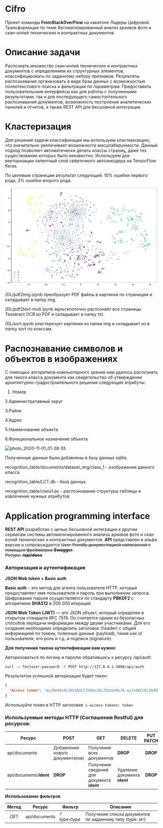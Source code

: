 # Cifro
Проект команды <b>FromStack0verFlow</b> на хакатоне Лидеры Цифровой Трансформации по теме Автоматизированный анализ архивов фото и скан-копий технических и контрактных документов. 

# Описание задачи
Распознать множество скан-копий технических и контрактных документов с определением их структурных элементов, классифицировать по заданному набору признаков. Результаты распознавания организовать в виде базы данных с возможностью полнотекcтового поиска и фильтрации по параметрам. Предоставить пользовательские интерфейсы как для работы с полученными результатами, так и для последующего самостоятельного распознавания документов, возможность построения аналитических панелей и отчетов, а также REST API для бесшовной интеграции.

# Кластеризация

Для решения задачи классификации мы используем кластеризацию, что значительно увеличивает возможности масштабируемости.
Данный подход позволяет автоматически делать классы страниц, даже тех существование которых было неизвестно.
Используем для векторизации латентный слой свёрточного автоэнкодера на TensorFlow Keras.

По целевым страницам результат следующий: 10% ошибки первого рода, 3% ошибки второго рода.

![class](class.png)

/DL/pdf2img.ipynb преобразует PDF файлы в картинки по страницам и складывает в папку img.

/DL/pdf2text-mult.ipynb мультипоточно распознаёт все страницы Tesseract OCR из PDF и складывает в папку txt.

/DL/sort.ipynb кластерезует картинки из папки img и складывает из в папку sort по классам.


# Распознавание символов и объектов в изображениях
С помощью алгоритмов компьютерного зрения нам удалось распознать для такого класса документа как свидетельство об утверждении архитектурно-градостроительного решения следующие атрибуты:

1. Номер

2.Административный округ

3.Район

4.Адрес

5.Наименование объекта

6.Функциональное назначение объекта

![photo_2020-11-01_01-28-55](https://user-images.githubusercontent.com/42088646/97798742-ea076980-1c39-11eb-8ef7-e129e02b3daa.jpg)

Полученные данные были добавлены в базу данных sqlite.

recognition_table/documents/dataset_img/class_1 - изображения данного класса

recognition_table/LCT.db - база данных

recognition_table/class1.py - распознование структуры таблицы и извлечение нужных атрибутов


# Application programming interface
**REST API** разработан с целью бесшовной интеграции к другим сервисам системы автоматизированного анализа архивов фото и скан копий технических и контрактных документов.
**API** представлен в альфа версии и сопровождается ~~User-Frendly документацией написанной с помощью фреймворка **Swagger**.<br>Ресурс: **/api/docs**~~ 

### Авторизация и аутентификация
**JSON Web token + Basic auth**

**Basic auth** - это метод для агента пользователя HTTP, который предоставляет имя пользователя и пароль при выполнении запроса.
Шифрование пароля осуществляется по стандарту **PBKDF2** с алгоритмом **SHA512** в 200 000 итераций.

**JSON Web Token (JWT)** — это JSON объект, который определен в открытом стандарте RFC 7519. Он считается одним из безопасных способов передачи информации между двумя участниками. Для его создания необходимо определить заголовок (header) с общей информацией по токену, полезные данные (payload), такие как id пользователя, его роль и т.д. и подписи (signature). 

**Для получения такена аутентификации вам нужно:**

Авторизоваться по логину и паролю обратившись к ресурсу /api/auth
```bash
curl -u Testuser:password -X POST http://127.0.0.1:5000/api/auth
```
Результатом успешной авторизации будет токен:
```json
{
  "Access token": "eyJ0eXAiOiJKV1QiLCJhbGciOiJIUzUxMiJ9.eyJzdWIiOiJhdXRoIiwiZXhwIjoxNjAzNTk3NzYwLjAsImlhdCI6IjFkQ1cyZ2NBZGg1VjJDcTE5aHVsNyIsImp0aSI6MTYwNjE4OTc2MC4wfQ.qBMk0N9c9PI4jI_nPWf8zsu3-s_Fm9SqsoyyAaJPItnkJnGOqo0LQe_2e0y8ZdhsYcPlT3CkYOBmwcv0vrRu9g"
}
```

Используйте токен в HTTP заголовке:
```x-access-tokens: token```

### Используемые методы HTTP (Соглашения Restful) для ресурсов: 
| Ресурс | POST | GET |	DELETE | PUT PATCH |
|--------|------|-----|-------|:------------:|
| api/documents | Добавление нового документа(ов) |	Получение всех документов | **DROP** | **DROP** 
| api/documents/**ident** | **DROP** | Получение сведений для документа **ident** |	Удаление документа **ident**|	**DROP** 

**Использование фильтров**

| Метод | Ресурс | Фильтр | Описание
|:-----:|--------|----------|-------|
|GET| api/documents | ?type=type | Получение списка документов по заданному типу {type: str} 
